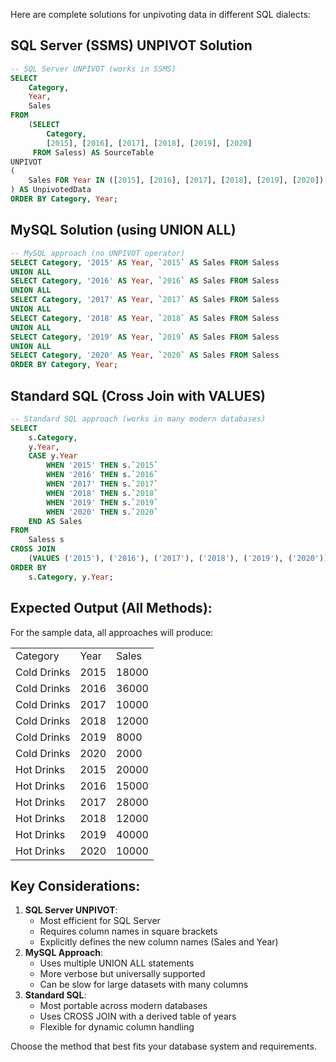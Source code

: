 Here are complete solutions for unpivoting data in different SQL dialects:

## SQL Server (SSMS) UNPIVOT Solution

```SQL
-- SQL Server UNPIVOT (works in SSMS)
SELECT
    Category,
    Year,
    Sales
FROM
    (SELECT
        Category,
        [2015], [2016], [2017], [2018], [2019], [2020]
     FROM Saless) AS SourceTable
UNPIVOT
(
    Sales FOR Year IN ([2015], [2016], [2017], [2018], [2019], [2020])
) AS UnpivotedData
ORDER BY Category, Year;
```

## MySQL Solution (using UNION ALL)

```SQL
-- MySQL approach (no UNPIVOT operator)
SELECT Category, '2015' AS Year, `2015` AS Sales FROM Saless
UNION ALL
SELECT Category, '2016' AS Year, `2016` AS Sales FROM Saless
UNION ALL
SELECT Category, '2017' AS Year, `2017` AS Sales FROM Saless
UNION ALL
SELECT Category, '2018' AS Year, `2018` AS Sales FROM Saless
UNION ALL
SELECT Category, '2019' AS Year, `2019` AS Sales FROM Saless
UNION ALL
SELECT Category, '2020' AS Year, `2020` AS Sales FROM Saless
ORDER BY Category, Year;
```

## Standard SQL (Cross Join with VALUES)

```SQL
-- Standard SQL approach (works in many modern databases)
SELECT
    s.Category,
    y.Year,
    CASE y.Year
        WHEN '2015' THEN s.`2015`
        WHEN '2016' THEN s.`2016`
        WHEN '2017' THEN s.`2017`
        WHEN '2018' THEN s.`2018`
        WHEN '2019' THEN s.`2019`
        WHEN '2020' THEN s.`2020`
    END AS Sales
FROM
    Saless s
CROSS JOIN
    (VALUES ('2015'), ('2016'), ('2017'), ('2018'), ('2019'), ('2020')) AS y(Year)
ORDER BY
    s.Category, y.Year;
```

## Expected Output (All Methods):

For the sample data, all approaches will produce:

|   |   |   |
|---|---|---|
|Category|Year|Sales|
|Cold Drinks|2015|18000|
|Cold Drinks|2016|36000|
|Cold Drinks|2017|10000|
|Cold Drinks|2018|12000|
|Cold Drinks|2019|8000|
|Cold Drinks|2020|2000|
|Hot Drinks|2015|20000|
|Hot Drinks|2016|15000|
|Hot Drinks|2017|28000|
|Hot Drinks|2018|12000|
|Hot Drinks|2019|40000|
|Hot Drinks|2020|10000|

## Key Considerations:

1. **SQL Server UNPIVOT**:
    - Most efficient for SQL Server
    - Requires column names in square brackets
    - Explicitly defines the new column names (Sales and Year)
2. **MySQL Approach**:
    - Uses multiple UNION ALL statements
    - More verbose but universally supported
    - Can be slow for large datasets with many columns
3. **Standard SQL**:
    - Most portable across modern databases
    - Uses CROSS JOIN with a derived table of years
    - Flexible for dynamic column handling

Choose the method that best fits your database system and requirements.
